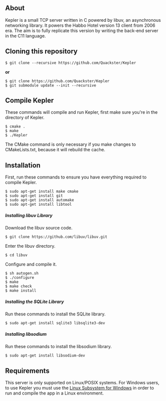 ## About

Kepler is a small TCP server written in C powered by libuv, an asynchronous networking library. It powers the Habbo Hotel version 13 client from 2006 era. The aim is to fully replicate this version by writing the back-end server in the C11 language.

## Cloning this repository

```
$ git clone --recursive https://github.com/Quackster/Kepler
```

**or**

```
$ git clone https://github.com/Quackster/Kepler
$ git submodule update --init --recursive
```

## Compile Kepler

These commands will compile and run Kepler, first make sure you're in the directory of Kepler.

```
$ cmake .
$ make
$ ./Kepler
```

The CMake command is only necessary if you make changes to CMakeLists.txt, because it will rebuild the cache.

## Installation

First, run these commands to ensure you have everything required to compile Kepler.

```
$ sudo apt-get install make cmake
$ sudo apt-get install git
$ sudo apt-get install automake
$ sudo apt-get install libtool
```

##### Installing libuv Library

Download the libuv source code.

```
$ git clone https://github.com/libuv/libuv.git
```

Enter the libuv directory.
```
$ cd libuv
```

Configure and compile it.
```
$ sh autogen.sh
$ ./configure
$ make
$ make check
$ make install
```

##### Installing the SQLite Library

Run these commands to install the SQLite library.

```
$ sudo apt-get install sqlite3 libsqlite3-dev
```

##### Installing libsodium

Run these commands to install the libsodium library.

```
$ sudo apt-get install libsodium-dev
```

## Requirements

This server is only supported on Linux/POSIX systems. For Windows users, to use Kepler you must use the [Linux Subsystem for Windows](https://docs.microsoft.com/en-us/windows/wsl/install-win10) in order to run and compile the app in a Linux environment.
